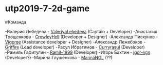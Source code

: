 # utp2019-7-2d-game

#Команда

-Валерия Лебедева - [ValeriyaLebedeva](https://github.com/ValeriyaLebedeva/) (Captain + Developer)
-Анастасия Трощенкова - [CrowleyHell](https://github.com/CrowleyHell) (Developer + Designer)
-Александр Пискунов - [Vigorge](https://github.com/Vigorge) (Assistance developer + Designer)
-Александр Лежебоков - [Griffire](https://github.com/Griffire) (Lead developer)
-Расул Ибрагимов - [Curryrasul](https://github.com/Curryrasul) (Developer)
-Рамиль Гафитулин - [Ramil-1999](https://github.com/Ramil-1999) (Developer)
-Игорь Бахтин - [igor-vgs](https://github.com/igor-vgs) (Developer?)
-Марина Глушенкова - [MarinaNGL](https://github.com/MarinaNGL) (??)
